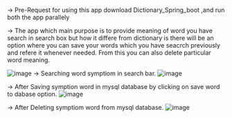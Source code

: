 -> Pre-Request for using this app download Dictionary_Spring_boot ,and run both the app parallely

-> The app which main purpose is to provide meaning of word you have search in search box but how it differe from dictionary is there will be an option where you can save your words which you have seacrch previously and refere it whenever needed. From this you can also delete particular word meaning.

![image](https://user-images.githubusercontent.com/94060945/220419991-252636c5-9116-481c-9cec-cc04e38d5282.png)
-> Searching word symptiom in search bar.
![image](https://user-images.githubusercontent.com/94060945/220420177-f00de055-e1fc-4932-bdb3-aa847e472ee0.png)

-> After Saving symption word in mysql database by clicking on save word to dabase option.
![image](https://user-images.githubusercontent.com/94060945/220420250-985a4932-81d5-40cc-90e9-c10ed2f218c2.png)

-> After Deleting symptiom word from mysql database.
![image](https://user-images.githubusercontent.com/94060945/220420373-9fd21b15-b544-4a45-ae42-b4fc0773a83e.png)
